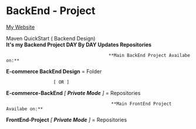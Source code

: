 # BackEnd - Project

[My Website](http://rameshnr.tk/)

Maven QuickStart ( Backend Design)        
      **It's my Backend Project DAY By DAY Updates Repositories**

                                           **Main BackEnd Project Availabe on:**
 **E-commerce BackEnd Design** = Folder
 
                      [ OR ]
                      
 **E-commerce-BackEnd** *[ **Private Mode** ]*  = Repositories
                                                                          
                                            **Main FrontEnd Project Availabe on:**
                   
 **FrontEnd-Project** *[ **Private Mode** ]*  = Repositories
